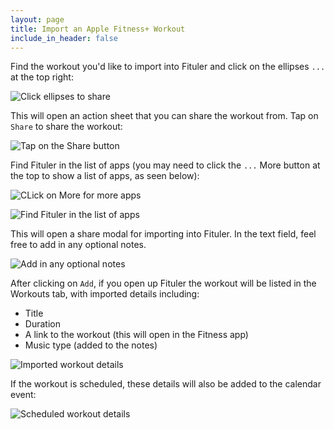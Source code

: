 ```yaml
---
layout: page
title: Import an Apple Fitness+ Workout
include_in_header: false
---
```


Find the workout you'd like to import into Fituler and click on the ellipses `...` at the top right:

![Click ellipses to share](/assets/af-import/IMG_7740.PNG)

This will open an action sheet that you can share the workout from. Tap on `Share` to share the workout:

![Tap on the Share button](/assets/af-import/IMG_7741.PNG)

Find Fituler in the list of apps (you may need to click the `...` More button at the top to show a list of apps, as seen below):

![CLick on More for more apps](/assets/af-import/IMG_7747.PNG)

![Find Fituler in the list of apps](/assets/af-import/IMG_7742.PNG)

This will open a share modal for importing into Fituler. In the text field, feel free to add in any optional notes.

![Add in any optional notes](/assets/af-import/IMG_7743.PNG)

After clicking on `Add`, if you open up Fituler the workout will be listed in the Workouts tab, with imported details including:
* Title
* Duration
* A link to the workout (this will open in the Fitness app)
* Music type (added to the notes)

![Imported workout details](/assets/af-import/IMG_7745.PNG)

If the workout is scheduled, these details will also be added to the calendar event:

![Scheduled workout details](/assets/af-import/IMG_7748.PNG)